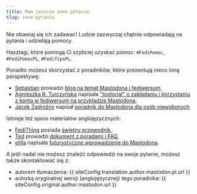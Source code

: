 ```yaml
---
title: Mam jeszcze inne pytania.
slug: inne-pytania
---
```


Nie obawiaj się ich zadawać! Ludzie zazwyczaj chętnie odpowiadają na pytania i udzielają pomocy.

Hasztagi, które pomogą Ci szybciej uzyskać pomoc: `#FediPomoc`, `#FediPomocPL`, `#FediTipsPL`.

Ponadto możesz skorzystać z poradników, które prezentują nieco inną perspektywę:

- [Sebastian](https://mastodon.social/m0bi13) prowadzi [blog na temat Mastodona i fediwersum](https://zb3.org/m0bi13),
- [Agnieszka R. Turczyńska](https://circumstances.run/@agturcz) napisała ["tootorial" o zakładaniu i korzystaniu z konta w fediwersum na przykładzie Mastodona](https://zb3.org/agturcz/pl-jak-zalozyc-konto-na-fediverse-i-jak-z-niego-korzystac-tootorial),
- [Jacek Zadrożny](https://101010.pl/@jaczad) napisał [poradnik do Mastodona dla osób niewidomych](https://informaton.blog/2021/10/17/poradnik-do-mastodona-dla-osob-niewidomych/).

Istnieje też sporo materiałów anglojęzycznych:

- [FediThing](https://tech.lgbt/@FediThing) posiada [świetny przewodnik](https://fedi.tips/),
- [Ted](https://peoplemaking.games/esdin) prowadzi [dokument z poradami i FAQ](https://docs.google.com/document/d/1gln7Lg92Vz3TbIjz6qZkpdPOxDAe63jof5snpR4xAa0/),
- [elilla](https://transmom.love/@elilla) napisała [futurystyczne wprowadzenie do Mastodona](https://wordsmith.social/elilla/a-futuristic-mastodon-introduction-for-2021).

A jeśli nadal nie możesz znaleźć odpowiedzi na swoje pytanie, możesz także skontaktować się z:

- autorem tłumaczenia: {{ siteConfig.translation.author.mastodon.pl.url }}
- autorką oryginalnej wersji (anglojęzycznej) tego poradnika: {{ siteConfig.original.author.mastodon.url }}

